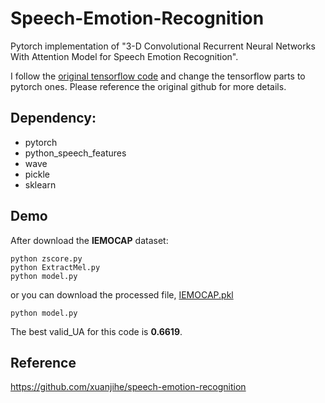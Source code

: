 # Speech-Emotion-Recognition

Pytorch implementation of "3-D Convolutional Recurrent Neural Networks With Attention Model for Speech Emotion Recognition".

I follow the [original tensorflow code](https://github.com/xuanjihe/speech-emotion-recognition) and change the tensorflow parts to pytorch ones. Please reference the original github for more details.


## Dependency:

* pytorch
* python_speech_features
* wave
* pickle
* sklearn

## Demo

After download the **IEMOCAP** dataset:

```
python zscore.py
python ExtractMel.py
python model.py
```

or you can download the processed file, [IEMOCAP.pkl](https://drive.google.com/file/d/18bYKQEjrWB8opvV-eEIuncAwOCLvTG8v/view?usp=sharing)

```
python model.py
```

The best valid_UA for this code is **0.6619**.

## Reference

https://github.com/xuanjihe/speech-emotion-recognition

